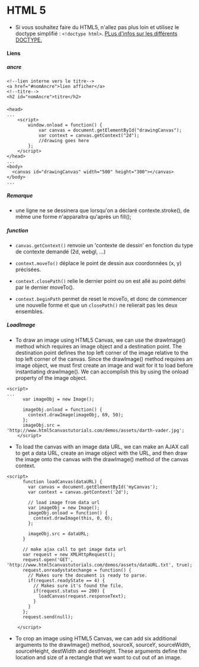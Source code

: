 # HTML 5

#### <DOCTYPE>

* Si vous souhaitez faire du HTML5, n'allez pas plus loin et utilisez le doctype
simplifié : `<!doctype html>`.
[PLus d'infos sur les différents DOCTYPE.](https://www.alsacreations.com/article/lire/560-dtd-doctype-html-xhtml-comment-choisir.html)




#### Liens
##### ancre
```
<!--lien interne vers le titre-->
<a href="#nomAncre">lien afficher</a>
<!--titre-->
<h2 id="nomAncre">titre</h2>
```
#### <canvas></canvas>

```
<head>
...
	<script>
		window.onload = function() {
			var canvas = document.getElementById("drawingCanvas");
			var context = canvas.getContext("2d");
			//drawing goes here
		};
	</script>
</head>
...
<body>
  <canvas id="drawingCanvas" width="500" height="300"></canvas>
</body>
...
```
##### Remarque

* une ligne ne se dessinera que lorsqu'on a déclaré contexte.stroke(), de même une forme n'apparaitra qu'après un fill();


##### function

* `canvas.getContext()` renvoie un 'contexte de dessin' en fonction du type de contexte demandé (2d, webgl, ...)

* `context.moveTo()` déplace le point de dessin aux coordonnées (x, y) précisées.

* `context.closePath()` relie le dernier point ou on est allé au point défni par le dernier moveTo().

* `context.beginPath` permet de reset le moveTo, et donc de commencer une nouvelle forme et que un `closePath()`
ne relierait pas les deux ensembles.


##### LoadImage

* To draw an image using HTML5 Canvas, we can use the drawImage() method which requires an image object
and a destination point. The destination point defines the top left corner of the image relative to the top
left corner of the canvas.
Since the drawImage() method requires an image object, we must first create an image and wait for it
to load before instantiating drawImage().  We can accomplish this by using the onload property of the image object.

```
<script>
...
      var imageObj = new Image();

      imageObj.onload = function() {
        context.drawImage(imageObj, 69, 50);
      };
      imageObj.src = 'http://www.html5canvastutorials.com/demos/assets/darth-vader.jpg';
    </script>
```

* To load the canvas with an image data URL, we can make an AJAX call to get a data URL, create an image object with the URL,
and then draw the image onto the canvas with the drawImage() method of the canvas context.

```
<script>
      function loadCanvas(dataURL) {
        var canvas = document.getElementById('myCanvas');
        var context = canvas.getContext('2d');

        // load image from data url
        var imageObj = new Image();
        imageObj.onload = function() {
          context.drawImage(this, 0, 0);
        };

        imageObj.src = dataURL;
      }

      // make ajax call to get image data url
      var request = new XMLHttpRequest();
      request.open('GET', 'http://www.html5canvastutorials.com/demos/assets/dataURL.txt', true);
      request.onreadystatechange = function() {
        // Makes sure the document is ready to parse.
        if(request.readyState == 4) {
          // Makes sure it's found the file.
          if(request.status == 200) {
            loadCanvas(request.responseText);
          }
        }
      };
      request.send(null);

    </script>
```

* To crop an image using HTML5 Canvas, we can add six additional arguments to the drawImage() method, sourceX,
sourceY, sourceWidth, sourceHeight, destWidth and destHeight. These arguments define the location and size of a
rectangle that we want to cut out of an image.
